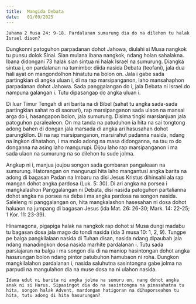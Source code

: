 ```yaml
---
title:  Mangida Debata
date:   01/09/2025
---
```


`Jahama 2 Musa 24: 9-18. Pardalanan sumurung dia do na dilehon tu halak Israel dison?`

Dungkonni patoguhon parpadanan dohot Jahowa, diulahi si Musa nangkok tu punsu dolok Sinai. Sian mulana ibana nangkok, ndang holan sahalakna. Ibana didongani 73 halak sian sintua ni halak Israel na sumurung. Diangka sintua i, on pardalanan na tumimbo: diida nasida Debata (teofani), jala dua hali ayat on mangondolhon hinatutu na bolon on. Jala i gabe sada partingkian di angka uluan i, di na rap marsipanganon, laho mansahaphon parpadanan dohot Jahowa. Sada panggalangan do i, jala Debata ni Israel do nampuna galangan i. Tutu dipasangap do angka uluan i.

Di luar Timur Tengah di ari barita na di Bibel (sahat tu angka sada-sada partingkian sahat ro di saonari), rap marsipanganon sada ulaon na mansai arga do i, hasangapon bolon, jala sumurung. Disima tingki marsianjuan jala patoguhon paralealeon. On ma tanda na patuduhon ia hita na sai tongtong adong bahen di dongan jala marsada di angka ari hasusahan dohot parungkilon. Di na rap marsipanganon, marsirahut padanna nasida, ndang na ingkon dihatahon, i ma molo adong na masa didonganna, na tau ro do donganna na asing laho mangurupi. Dijou laho rap marsipanganon i ma sada ulaon na sumurung na so dilehon tu sude jolma.

Angkup ni i, manjua joujou songon sada gombaran pangaleaan na sumurung. Hatorangan on mangurupi hita laho mangantusi angka barita na adong di bagasan Padan na Imbaru na disi Jesus Kristus dihinsahi ala rap mangan dohot angka pardosa (Luk. 5: 30). Di ari angka na porsea i mangkalashon Panggalangan ni Debata, disi nasida patoguhon partalianna dohot angka na porsea na deba i ma angka pardosa na songon nasida. Saleleng ni panggalangan on, hita mangkalashon hasesahan ni dosa dohot haluaon na jumpang di bagasan Jesus (ida Mat. 26: 26-30; Mark. 14: 22-25; 1 Kor. 11: 23-39).

Hinamagona, pigapiga halak na nangkok rap dohot si Musa dungi madabu tu bagasan dosa jala mago do tondi nasida (ida 3 musa 10: 1, 2, 9). Tungpe pe balga pangkilalaan nasida di Tuhan disan, nasida ndang dipaubah jala ndang manadingkon dosa nasida marhite pardalanan i. Tutu sada parsiajaran na balga i ma songon dia di na maniop hasintongan dohot angka hasurungan bolon ndang pintor patubuhon hamubaon ni roha. Dungkon mangkilalahon pardalanan i, nasida saluhutna sasintongna gabe jolma na parpudi na mangulahon dia na muse dosa na ni ulahon nasida.

`Idama udut ni barita ni angka jolma na sumuru on, nang dohot angka anak ni si Harus. Sipasingot dia do na sasintongna na pinasahatna tu hita, songon halak Advent, mardongan hatigoran na dihaporseahon tu hita, tutu adong di hita hasurungan?`